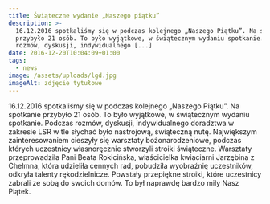 ```yaml
---
title: Świąteczne wydanie „Naszego piątku”
description: >-
  16.12.2016 spotkaliśmy się w podczas kolejnego „Naszego Piątku”. Na spotkanie
  przybyło 21 osób. To było wyjątkowe, w świątecznym wydaniu spotkanie. Podczas
  rozmów, dyskusji, indywidualnego [...]
date: 2016-12-20T10:04:09+01:00
tags:
  - news
image: /assets/uploads/lgd.jpg
imageAlt: zdjęcie tytułowe
---
```

16.12.2016 spotkaliśmy się w podczas kolejnego „Naszego Piątku”. Na spotkanie przybyło 21 osób. To było wyjątkowe, w świątecznym wydaniu spotkanie. Podczas rozmów, dyskusji, indywidualnego doradztwa w zakresie LSR w tle słychać było nastrojową, świąteczną nutę. Największym zainteresowaniem cieszyły się warsztaty bożonarodzeniowe, podczas których uczestnicy własnoręcznie stworzyli stroiki świąteczne. Warsztaty przeprowadziła Pani Beata Rokicińska, właścicielka kwiaciarni Jarzębina z Chełmna, która udzieliła cennych rad, pobudziła wyobraźnię uczestników, odkryła talenty rękodzielnicze. Powstały przepiękne stroiki, które uczestnicy zabrali ze sobą do swoich domów. To był naprawdę bardzo miły Nasz Piątek.
